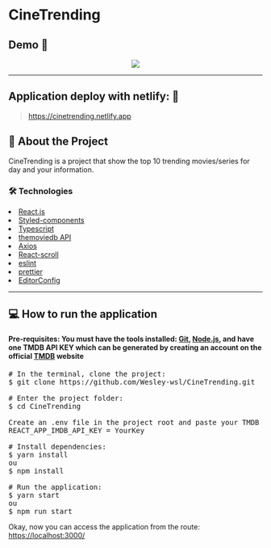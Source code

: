 # CineTrending

## Demo 📸

<p align='center'> <img src='./.github/CineTrending.gif'/></p>

<hr/>

## Application deploy with netlify: :dash:

> https://cinetrending.netlify.app

## 📜 About the Project

CineTrending is a project that show the top 10 trending movies/series for day and your information.

### 🛠 Technologies

<li><a href="https://reactjs.org">React.js</a></li>
<li><a href="https://styled-components.com">Styled-components</a></li>
<li><a href="https://www.typescriptlang.org">Typescript</a></li>
<li><a href="https://www.themoviedb.org">themoviedb API</a></li>
<li><a href="https://github.com/axios/axios">Axios</a></li>
<li><a href="https://www.npmjs.com/package/react-scroll">React-scroll</a></li>
<li><a href="https://eslint.org">eslint</a></li>
<li><a href="https://prettier.io">prettier</a></li>
<li><a href="https://editorconfig.org">EditorConfig</a></li>

<hr/>

## 💻 How to run the application

#### Pre-requisites: You must have the tools installed:  <a href="">Git</a>, <a href="">Node.js</a>, and have one TMDB API KEY which can be generated by creating an account on the official <a href="https://www.themoviedb.org">TMDB</a> website

<pre>
# In the terminal, clone the project:
$ git clone https://github.com/Wesley-wsl/CineTrending.git

# Enter the project folder:
$ cd CineTrending

Create an .env file in the project root and paste your TMDB API KEY in the format below:
REACT_APP_IMDB_API_KEY = YourKey

# Install dependencies:
$ yarn install
ou
$ npm install

# Run the application:
$ yarn start
ou
$ npm run start
</pre>

Okay, now you can access the application from the route:  <a href="https://localhost:3000/">https://localhost:3000/</a>
